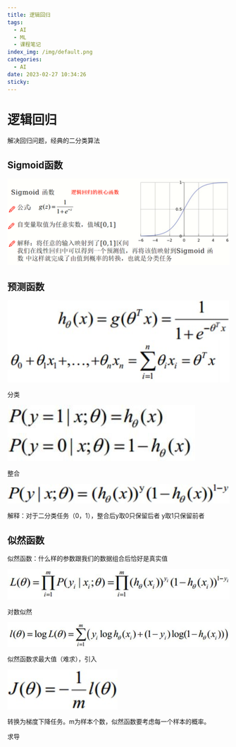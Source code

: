 ```yaml
---
title: 逻辑回归
tags:
  - AI
  - ML
  - 课程笔记
index_img: /img/default.png
categories:
  - AI
date: 2023-02-27 10:34:26
sticky:
---
```


# 逻辑回归

解决回归问题，经典的二分类算法

## Sigmoid函数

![](./img/image-20230227104052076.png)

## 预测函数

![image-20230227105813579](./img/image-20230227105813579.png)

分类

![image-20230227110121845](./img/image-20230227110121845.png)

整合

![image-20230227110132108](./img/image-20230227110132108.png)

解释：对于二分类任务（0，1），整合后y取0只保留后者 y取1只保留前者

## 似然函数

似然函数：什么样的参数跟我们的数据组合后恰好是真实值

![image-20230227110407600](./img/image-20230227110407600.png)

对数似然

![image-20230227110425104](./img/image-20230227110425104.png)

似然函数求最大值（难求），引入

![image-20230227110521299](./img/image-20230227110521299.png)

转换为梯度下降任务。m为样本个数，似然函数要考虑每一个样本的概率。

求导

